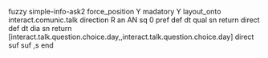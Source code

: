 fuzzy simple-info-ask2
   force_position Y
   madatory Y
   layout_onto interact.comunic.talk
   direction R
   an AN
   sq 0
   pref 
   def 
    dt qual
    sn 
    return 
    direct 
   def 
    dt dia
    sn 
    return [interact.talk.question.choice.day,,interact.talk.question.choice.day]
    direct 
   suf 
   suf ,s
end
